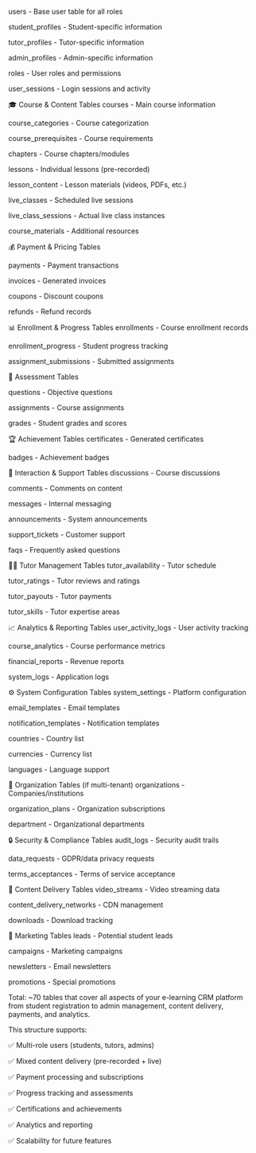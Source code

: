 users - Base user table for all roles

student_profiles - Student-specific information

tutor_profiles - Tutor-specific information

admin_profiles - Admin-specific information

roles - User roles and permissions

user_sessions - Login sessions and activity

🎓 Course & Content Tables
courses - Main course information

course_categories - Course categorization

course_prerequisites - Course requirements

chapters - Course chapters/modules

lessons - Individual lessons (pre-recorded)

lesson_content - Lesson materials (videos, PDFs, etc.)

live_classes - Scheduled live sessions

live_class_sessions - Actual live class instances

course_materials - Additional resources

💰 Payment & Pricing Tables

payments - Payment transactions

invoices - Generated invoices


coupons - Discount coupons

refunds - Refund records

📊 Enrollment & Progress Tables
enrollments - Course enrollment records

enrollment_progress - Student progress tracking


assignment_submissions - Submitted assignments

🧪 Assessment Tables

questions - Objective questions

assignments - Course assignments

grades - Student grades and scores

🏆 Achievement Tables
certificates - Generated certificates

badges - Achievement badges

💬 Interaction & Support Tables
discussions - Course discussions

comments - Comments on content

messages - Internal messaging

announcements - System announcements

support_tickets - Customer support

faqs - Frequently asked questions

👨‍🏫 Tutor Management Tables
tutor_availability - Tutor schedule

tutor_ratings - Tutor reviews and ratings

tutor_payouts - Tutor payments

tutor_skills - Tutor expertise areas

📈 Analytics & Reporting Tables
user_activity_logs - User activity tracking

course_analytics - Course performance metrics

financial_reports - Revenue reports

system_logs - Application logs

⚙️ System Configuration Tables
system_settings - Platform configuration

email_templates - Email templates

notification_templates - Notification templates

countries - Country list

currencies - Currency list

languages - Language support

🏢 Organization Tables (if multi-tenant)
organizations - Companies/institutions

organization_plans - Organization subscriptions

department - Organizational departments

🔒 Security & Compliance Tables
audit_logs - Security audit trails

data_requests - GDPR/data privacy requests

terms_acceptances - Terms of service acceptance

📱 Content Delivery Tables
video_streams - Video streaming data

content_delivery_networks - CDN management

downloads - Download tracking

🎯 Marketing Tables
leads - Potential student leads

campaigns - Marketing campaigns

newsletters - Email newsletters

promotions - Special promotions

Total: ~70 tables that cover all aspects of your e-learning CRM platform from student registration to admin management, content delivery, payments, and analytics.

This structure supports:

✅ Multi-role users (students, tutors, admins)

✅ Mixed content delivery (pre-recorded + live)

✅ Payment processing and subscriptions

✅ Progress tracking and assessments

✅ Certifications and achievements

✅ Analytics and reporting

✅ Scalability for future features

